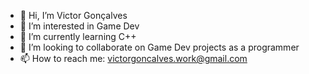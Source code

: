 - 👋 Hi, I’m Victor Gonçalves
- 👀 I’m interested in Game Dev
- 🌱 I’m currently learning C++
- 💞️ I’m looking to collaborate on Game Dev projects as a programmer
- 📫 How to reach me: victorgoncalves.work@gmail.com

<!---
ChamusaHD/ChamusaHD is a ✨ special ✨ repository because its `README.md` (this file) appears on your GitHub profile.
You can click the Preview link to take a look at your changes.
--->
